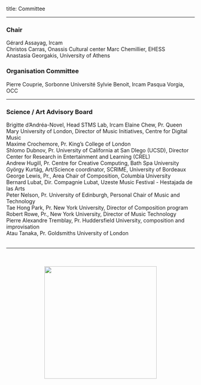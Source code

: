 title: Committee

---

###  Chair

Gérard Assayag, Ircam  
Christos Carras, Onassis Cultural center
Marc Chemillier, EHESS  
Anastasia Georgakis, University of Athens

### Organisation Committee

Pierre Couprie, Sorbonne Université
Sylvie Benoit, Ircam
Pasqua Vorgia, OCC

---

### Science / Art Advisory Board

Brigitte d’Andréa-Novel, Head STMS Lab, Ircam
Elaine Chew, Pr. Queen Mary University of London, Director of Music Initiatives, Centre for Digital Music  
Maxime Crochemore, Pr. King’s College of London  
Shlomo Dubnov, Pr. University of California at San DIego (UCSD), Director Center for Research in Entertainment and Learning (CREL)  
Andrew Hugill, Pr. Centre for Creative Computing, Bath Spa University  
György Kurtág, Art/Science coordinator, SCRIME, University of Bordeaux  
George Lewis, Pr., Area Chair of Composition, Columbia University  
Bernard Lubat, Dir. Compagnie Lubat,  Uzeste Music Festival - Hestajada de las Arts  
Peter Nelson, Pr. University of Edinburgh, Personal Chair of Music and Technology  
Tae Hong Park, Pr. New York University, Director of Composition program  
Robert Rowe, Pr., New York University, Director of Music Technology  
Pierre Alexandre Tremblay, Pr. Huddersfield University, composition and improvisation  
Atau Tanaka, Pr. Goldsmiths University of London  
<br>

---

<p align="center">
   <br><br>
   <img src="../images/IKPoster_frag9.png" width="300">
   <br><br>
</p>
